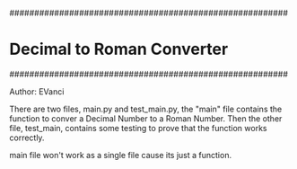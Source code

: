 ########################################################
#             Decimal to Roman Converter               #   
########################################################

Author: EVanci

There are two files, main.py and test_main.py, the "main" file contains
the function to conver a Decimal Number to a Roman Number.
Then the other file, test_main, contains some testing to prove that the 
function works correctly.

main file won't work as a single file cause its just a function.